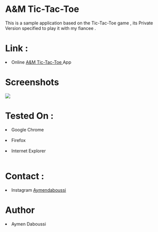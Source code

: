 <h1> A&M Tic-Tac-Toe </h1>

This is a sample application based on the Tic-Tac-Toe game , its Private Version specified to play it with my fiancee .

<h1> Link : </h1>

<li> Online <a href="https://ay-da.github.io/tic-tac-toe"> A&M Tic-Tac-Toe </a> App </li>
<h1>Screenshots </h1>

<img src="https://i.ibb.co/zrzqQ43/Winner.jpg" >

<h1> Tested On :</h1>

<li> Google Chrome </li> <br>
<li> Firefox </li> <br>
<li> Internet Explorer </li> <br>

<h1> Contact : </h1>

<li> Instagram <a href="https://www.instagram.com/aymendaboussi"> Aymendaboussi </a> </li>

<h1> Author </h1>
<li> Aymen Daboussi </li>
